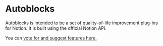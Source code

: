 # Autoblocks
Autoblocks is intended to be a set of quality-of-life improvement plug-ins for Notion. It is built using the official Notion API.

You can [vote for and suggest features here.](https://www.notion.so/Autoblocks-Plug-in-Suite-3f68b2ab35464b3d8349376e9543891b)
